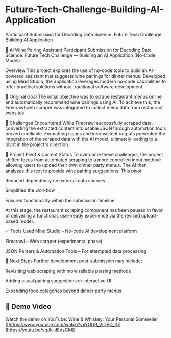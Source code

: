 # Future-Tech-Challenge-Building-AI-Application
Participant Submission for Decoding Data Science: Future Tech Challenge Building AI Application

🍷 AI Wine Pairing Assistant
Participant Submission for Decoding Data Science: Future Tech Challenge — Building an AI Application (No-Code Model)

Overview
This project explores the use of no-code tools to build an AI-powered assistant that suggests wine pairings for dinner menus. Developed using Mind Studio, the application leverages modern no-code capabilities to offer practical solutions without traditional software development.

🔧 Original Goal
The initial objective was to scrape restaurant menus online and automatically recommend wine pairings using AI. To achieve this, the Firecrawl web scraper was integrated to collect menu data from restaurant websites.

🚧 Challenges Encountered
While Firecrawl successfully scraped data, converting the extracted content into usable JSON through automation tools proved unreliable. Formatting issues and inconsistent outputs prevented the integration of the scraped data with the AI model, ultimately leading to a pivot in the project's direction.

🔄 Project Pivot & Current Status
To overcome these challenges, the project shifted focus from automated scraping to a more controlled input method: allowing users to upload their own dinner party menus. The AI then analyzes this text to provide wine pairing suggestions. This pivot:

Reduced dependency on external data sources

Simplified the workflow

Ensured functionality within the submission timeline

At this stage, the restaurant scraping component has been paused in favor of delivering a functional, user-ready experience via the revised upload-based model.

✅ Tools Used
Mind Studio – No-code AI development platform

Firecrawl – Web scraper (experimental phase)

JSON Parsers & Automation Tools – For attempted data processing

📌 Next Steps
Further development post-submission may include:

Revisiting web scraping with more reliable parsing methods

Adding visual pairing suggestions or interactive UI

Expanding food categories beyond dinner party menus

## 🎥 Demo Video

Watch the demo on YouTube: Wine & Whiskey: Your Personal Sommelier ([https://www.youtube.com/watch?v=YOUR_VIDEO_ID](https://youtu.be/vqJk-dEdzCM))
